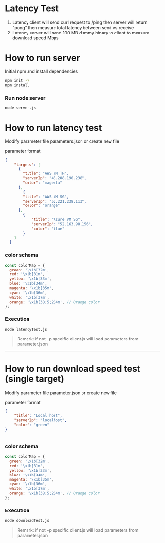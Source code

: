 
# Latency Test

1. Latency client will send curl request to /ping then server will return "pong" then measure total latency between send vs receive
2. Latency server will send 100 MB dummy binary to client to measure download speed Mbps


# How to run server

Initial npm and install dependencies
```bash
npm init -y
npm install
```

### Run node server
```bash
node server.js
```

# How to run latency test
Modify parameter file parameters.json or create new file

parameter format

```json
{
    "targets": [
      {
        "title": "AWS VM TH",
        "serverIp": "43.208.190.238",
        "color": "magenta"
      },
        {
        "title": "AWS VM SG",
        "serverIp": "52.221.238.113",
        "color": "orange"
      },
        {
            "title": "Azure VM SG",
            "serverIp": "52.163.98.156",
            "color": "blue"
        }
    ]
  }
```

### color schema
```javascript
const colorMap = {
  green: '\x1b[32m',
  red: '\x1b[31m',
  yellow: '\x1b[33m',
  blue: '\x1b[34m',
  magenta: '\x1b[35m',
  cyan: '\x1b[36m',
  white: '\x1b[37m',
  orange: '\x1b[38;5;214m', // Orange color
};
```

### Execution
```bash
node latencyTest.js
```

>Remark: if not -p specific client.js will load parameters from parameter.json


---

# How to run download speed test (single target)

Modify parameter file parameter.json or create new file

parameter format

```json
{
    "title": "Local host",
    "serverIp": "localhost",
    "color": "green"
}



```

### color schema
```javascript
const colorMap = {
  green: '\x1b[32m',
  red: '\x1b[31m',
  yellow: '\x1b[33m',
  blue: '\x1b[34m',
  magenta: '\x1b[35m',
  cyan: '\x1b[36m',
  white: '\x1b[37m',
  orange: '\x1b[38;5;214m', // Orange color
};
```

### Execution
```bash
node downloadTest.js
```

>Remark: if not -p specific client.js will load parameters from parameter.json






